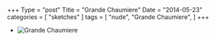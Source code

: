 +++
Type = "post"
Title = "Grande Chaumiere"
Date = "2014-05-23"
categories = [ "sketches" ]
tags = [
    "nude",
    "Grande Chaumiere",
]
+++

* ![Grande Chaumiere](/posts/2014/05-23-grande-chaumiere/EPSON043_cropped.jpg)

<!--more-->

